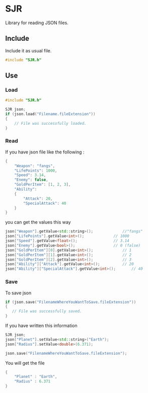 # SJR
Library for reading JSON files.

## Include

Include it as usual file.

```cpp
#include "SJR.h"
```
## Use

### Load
```cpp
#include "SJR.h"

SJR json;
if (json.load("Filename.fileExtension"))
{
    // File was successfully loaded.    
}


```
### Read

If you have json file like the following :
```cpp
{
	"Weapon": "fangs",
	"LifePoints": 1000,
	"Speed": 3.14,
	"Enemy": false,
	"GoldPerItem": [1, 2, 3],
	"Ability":
	{
		"Attack": 20,
		"SpecialAttack": 40 
	}
}

```

you can get the values this way
```cpp
json["Weapon"].getValue<std::string>();				//"fangs"
json["LifePoints"].getValue<int>();				// 1000
json["Speed"].getValue<float>();				// 3.14
json["Enemy"].getValue<bool>();					// 0 (false)
json["GoldPerItem"][0].getValue<int>();				// 1
json["GoldPerItem"][1].getValue<int>();				// 2
json["GoldPerItem"][2].getValue<int>();				// 3
json["Ability"]["Attack"].getValue<int>();			// 20
json["Ability"]["SpecialAttack"].getValue<int>();		// 40
```


### Save

To save json

```cpp
if (json.save("FilenameWhereYouWantToSave.fileExtension"))
{
   // File was successfully saved.     
}
```


If you have written this information
```cpp
SJR json;
json["Planet"].setValue<std::string>("Earth");
json["Radius"].setValue<double>(6.371);

json.save("FilenameWhereYouWantToSave.fileExtension");
```

You will get the file 

```cpp
{
    "Planet" : "Earth",
    "Radius" : 6.371
}
```
